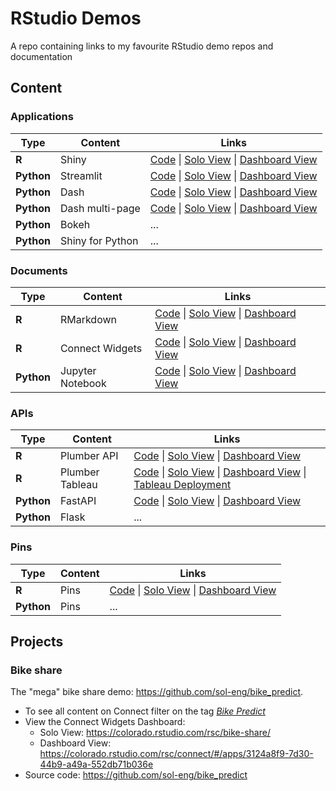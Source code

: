# RStudio Demos

A repo containing links to my favourite RStudio demo repos and documentation

## Content

### Applications

| Type       | Content          | Links                                                             |
| ---------- | ---------------- | ----------------------------------------------------------------- |
| **R**      | Shiny            | [Code](app-1a) \| [Solo View](app-1b) \| [Dashboard View](app-1c) |
| **Python** | Streamlit        | [Code](app-2a) \| [Solo View](app-2b) \| [Dashboard View](app-2c) |
| **Python** | Dash             | [Code](app-3a) \| [Solo View](app-3b) \| [Dashboard View](app-3c) |
| **Python** | Dash multi-page  | [Code](app-4a) \| [Solo View](app-4b) \| [Dashboard View](app-4c) |
| **Python** | Bokeh            | ...                                                               |
| **Python** | Shiny for Python | ...                                                               |

<!-- Shiny -->
[app-1a]: ./applications/shiny-penguins/         
[app-1b]: https://colorado.rstudio.com/rsc/demo-shiny-penguins/
[app-1c]: https://colorado.rstudio.com/rsc/connect/#/apps/111d99ef-5d8e-478b-b73b-30f024643677
<!-- Streamlit -->
[app-2a]: ./applications/streamlit-penguins/
[app-2b]: https://colorado.rstudio.com/rsc/demo-streamlit-penguins/
[app-2c]: https://colorado.rstudio.com/rsc/connect/#/apps/7fc935e1-f2f6-4d24-9d21-abff741a3761
<!-- Dash single page -->
[app-3a]: ./applications/dash-penguins/
[app-3b]: https://colorado.rstudio.com/rsc/demo-dash-penguins/
[app-3c]: https://colorado.rstudio.com/rsc/connect/#/apps/101bcd8b-a03e-48c0-889c-e5a6d5c4a502
<!-- Dash multi-page -->
[app-4a]: ./applications/dash-multi-page-penguins/
[app-4b]: https://colorado.rstudio.com/rsc/demo-dash-multi-page-penguins/
[app-4c]: https://colorado.rstudio.com/rsc/connect/#/apps/50848991-39ad-4439-b452-2679e60a5968

### Documents

| Type       | Content          | Links                                                             |
| ---------- | ---------------- | ----------------------------------------------------------------- |
| **R**      | RMarkdown        | [Code](doc-1a) \| [Solo View](doc-1b) \| [Dashboard View](doc-1c) |
| **R**      | Connect Widgets  | [Code](doc-2a) \| [Solo View](doc-2b) \| [Dashboard View](doc-2c) |
| **Python** | Jupyter Notebook | [Code](doc-3a) \| [Solo View](doc-3b) \| [Dashboard View](doc-3c) |

<!-- RMarkdown -->
[doc-1a]: ./documents/rmd-penguins/        
[doc-1b]: https://colorado.rstudio.com/rsc/demo-rmd-penguins/
[doc-1c]: https://colorado.rstudio.com/rsc/connect/#/apps/42a4c20d-a169-4372-93b8-6436fe732404
<!-- Connect Widgets -->
[doc-2a]: ./documents/connect-widgets-penguins/ 
[doc-2b]: https://colorado.rstudio.com/rsc/demo-connect-widgets-penguins
[doc-2c]: https://colorado.rstudio.com/rsc/connect/#/apps/c21c3d9a-7fc4-4d71-9d77-4dc7400b9c85
<!-- Jupyter Notebook -->
[doc-3a]: ./documents/jupyter-python-penguins/          
[doc-3b]: #
[doc-3c]: #


### APIs

| Type        | Content          | Links                                                                                             |
| ----------- | ---------------- | ------------------------------------------------------------------------------------------------- |
| **R**       | Plumber API      | [Code](api-1a) \| [Solo View](api-1b) \| [Dashboard View](api-1c)                                 |
| **R**       | Plumber Tableau  | [Code](api-2a) \| [Solo View](api-2b) \| [Dashboard View](api-2c) \| [Tableau Deployment](api-2d) |
| **Python**  | FastAPI          | [Code](api-3a) \| [Solo View](api-3b) \| [Dashboard View](api-3c)                                 |
| **Python**  | Flask            | ... |

<!-- Plumber -->
[api-1a]: ./apis/plumber-penguins/
[api-1b]: https://colorado.rstudio.com/rsc/demo-plumber-penguins/
[api-1c]: https://colorado.rstudio.com/rsc/connect/#/apps/a74d4aee-2743-4f3d-9f94-b7307377c99d
<!-- Plumber Tableau -->
[api-2a]: ./apis/plumber-tableau-penguins/
[api-2b]: https://colorado.rstudio.com/rsc/demo-plumber-tableau-penguins
[api-2c]: https://colorado.rstudio.com/rsc/connect/#/apps/6c6dcf75-7c4e-46d1-a60a-d1b9505d211b
[api-2d]: https://us-west-2b.online.tableau.com/#/site/rstudio/workbooks/472632?:origin=card_share_link
<!-- FastAPI -->      
[api-3a]: ./apis/fastapi-penguins/
[api-3b]: https://colorado.rstudio.com/rsc/demo-fastapi-penguins/docs
[api-3c]: https://colorado.rstudio.com/rsc/connect/#/apps/5f13ab91-64b3-4307-b386-400c97867522

### Pins

| Type       | Content          | Links                                                             |
| ---------- | ---------------- | ----------------------------------------------------------------- |
| **R**      | Pins             | [Code](pin-1a) \| [Solo View](pin-1b) \| [Dashboard View](pin-1c) |
| **Python** | Pins             | ...                                                               |

<!-- Pins - R -->
[pin-1a]: #
[pin-1b]: https://colorado.rstudio.com/rsc/demo-pins-penguins-data
[pin-1c]: https://colorado.rstudio.com/rsc/connect/#/apps/f351231a-84bd-4598-b550-f835f76cf2ae

## Projects

### Bike share

The "mega" bike share demo: <https://github.com/sol-eng/bike_predict>. 

- To see all content on Connect filter on the tag *[Bike Predict](https://colorado.rstudio.com/rsc/connect/#/content/listing?filter=min_role:viewer&filter=content_type:all&view_type=expanded&tags=111-tagtree:218)*
- View the Connect Widgets Dashboard:
  - Solo View: <https://colorado.rstudio.com/rsc/bike-share/>
  - Dashboard View: <https://colorado.rstudio.com/rsc/connect/#/apps/3124a8f9-7d30-44b9-a49a-552db71b036e>
- Source code: <https://github.com/sol-eng/bike_predict>
